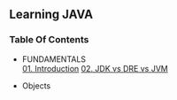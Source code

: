## Learning JAVA

### Table Of Contents
- FUNDAMENTALS<br>
  [01. Introduction](/docs/fundamentals/01.%20Introduction.md)
  [02. JDK vs DRE vs JVM](/docs/fundamentals/02.%20JDKVsJREVsJVM.md)

- Objects

